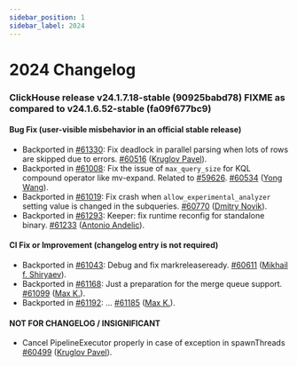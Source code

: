 ```yaml
---
sidebar_position: 1
sidebar_label: 2024
---
```


# 2024 Changelog

### ClickHouse release v24.1.7.18-stable (90925babd78) FIXME as compared to v24.1.6.52-stable (fa09f677bc9)

#### Bug Fix (user-visible misbehavior in an official stable release)

* Backported in [#61330](https://github.com/ClickHouse/ClickHouse/issues/61330): Fix deadlock in parallel parsing when lots of rows are skipped due to errors. [#60516](https://github.com/ClickHouse/ClickHouse/pull/60516) ([Kruglov Pavel](https://github.com/Avogar)).
* Backported in [#61008](https://github.com/ClickHouse/ClickHouse/issues/61008): Fix the issue of `max_query_size` for KQL compound operator like mv-expand. Related to [#59626](https://github.com/ClickHouse/ClickHouse/issues/59626). [#60534](https://github.com/ClickHouse/ClickHouse/pull/60534) ([Yong Wang](https://github.com/kashwy)).
* Backported in [#61019](https://github.com/ClickHouse/ClickHouse/issues/61019): Fix crash when `allow_experimental_analyzer` setting value is changed in the subqueries. [#60770](https://github.com/ClickHouse/ClickHouse/pull/60770) ([Dmitry Novik](https://github.com/novikd)).
* Backported in [#61293](https://github.com/ClickHouse/ClickHouse/issues/61293): Keeper: fix runtime reconfig for standalone binary. [#61233](https://github.com/ClickHouse/ClickHouse/pull/61233) ([Antonio Andelic](https://github.com/antonio2368)).

#### CI Fix or Improvement (changelog entry is not required)

* Backported in [#61043](https://github.com/ClickHouse/ClickHouse/issues/61043): Debug and fix markreleaseready. [#60611](https://github.com/ClickHouse/ClickHouse/pull/60611) ([Mikhail f. Shiryaev](https://github.com/Felixoid)).
* Backported in [#61168](https://github.com/ClickHouse/ClickHouse/issues/61168): Just a preparation for the merge queue support. [#61099](https://github.com/ClickHouse/ClickHouse/pull/61099) ([Max K.](https://github.com/maxknv)).
* Backported in [#61192](https://github.com/ClickHouse/ClickHouse/issues/61192): ... [#61185](https://github.com/ClickHouse/ClickHouse/pull/61185) ([Max K.](https://github.com/maxknv)).

#### NOT FOR CHANGELOG / INSIGNIFICANT

* Cancel PipelineExecutor properly in case of exception in spawnThreads [#60499](https://github.com/ClickHouse/ClickHouse/pull/60499) ([Kruglov Pavel](https://github.com/Avogar)).

